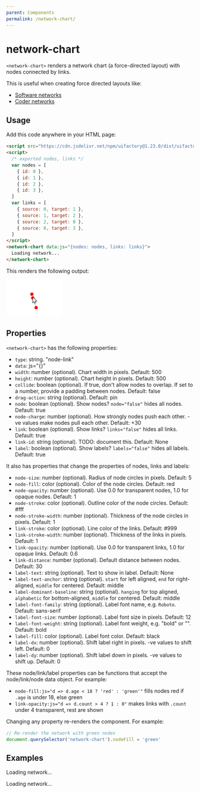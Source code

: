 ```yaml
---
parent: Components
permalink: /network-chart/
---
```


# network-chart

<!-- markdownlint-disable no-inline-html no-space-in-emphasis -->

`<network-chart>` renders a network chart (a force-directed layout) with nodes connected by links.

This is useful when creating force directed layouts like:

- [Software networks](https://gramener.com/software/)
- [Coder networks](https://gramener.com/codersearch/)

## Usage

Add this code anywhere in your HTML page:

```html
<script src="https://cdn.jsdelivr.net/npm/uifactory@1.23.0/dist/uifactory.min.js" import="@network-chart"></script>
<script>
  /* exported nodes, links */
  var nodes = [
    { id: 0 },
    { id: 1 },
    { id: 2 },
    { id: 3 },
  ]
  var links = [
    { source: 0, target: 1 },
    { source: 1, target: 2 },
    { source: 2, target: 0 },
    { source: 0, target: 3 },
  ]
</script>
<network-chart data:js="{nodes: nodes, links: links}">
  Loading network...
</network-chart>
```

This renders the following output:

![Network chart example](img/network-chart.gif)

## Properties

`<network-chart>` has the following properties:

- `type`: string. "node-link"
- `data`: js="{}"
- `width`: number (optional). Chart width in pixels. Default: 500
- `height`: number (optional). Chart height in pixels. Default: 500
- `collide`: boolean (optional). If true, don't allow nodes to overlap. If set to a number, provide a padding between nodes. Default: false
- `drag-action`: string (optional). Default: pin
- `node`: boolean (optional). Show nodes? `node="false"` hides all nodes. Default: true
- `node-charge`: number (optional). How strongly nodes push each other. -ve values make nodes pull each other. Default: +30
- `link`: boolean (optional). Show links? `links="false"` hides all links. Default: true
- `link-id`: string (optional). TODO: document this. Default: None
- `label`: boolean (optional). Show labels? `labels="false"` hides all labels. Default: true

It also has properties that change the properties of nodes, links and labels:

- `node-size`: number (optional). Radius of node circles in pixels. Default: 5
- `node-fill`: color (optional). Color of the node circles. Default: red
- `node-opacity`: number (optional). Use 0.0 for transparent nodes, 1.0 for opaque nodes. Default: 1
- `node-stroke`: color (optional). Outline color of the node circles. Default: #fff
- `node-stroke-width`: number (optional). Thickness of the node circles in pixels. Default: 1
- `link-stroke`: color (optional). Line color of the links. Default: #999
- `link-stroke-width`: number (optional). Thickness of the links in pixels. Default: 1
- `link-opacity`: number (optional). Use 0.0 for transparent links, 1.0 for opaque links. Default: 0.6
- `link-distance`: number (optional). Default distance between nodes. Default: 30
- `label-text`: string (optional). Text to show in label. Default: None
- `label-text-anchor`: string (optional). `start` for left aligned, `end` for right-aligned, `middle` for centered. Default: middle
- `label-dominant-baseline`: string (optional). `hanging` for top aligned, `alphabetic` for bottom-aligned,  `middle` for centered. Default: middle
- `label-font-family`: string (optional). Label font name, e.g. `Roboto`. Default: sans-serif
- `label-font-size`: number (optional). Label font size in pixels. Default: 12
- `label-font-weight`: string (optional). Label font weight, e.g. "bold" or "". Default: bold
- `label-fill`: color (optional). Label font color. Default: black
- `label-dx`: number (optional). Shift label right in pixels. -ve values to shift left. Default: 0
- `label-dy`: number (optional). Shift label down in pixels. -ve values to shift up. Default: 0

These node/link/label properties can be functions that accept the node/link/node data object. For example:

- `node-fill:js="d => d.age < 18 ? 'red' : 'green'"` fills nodes red if `.age` is under 18, else green
- `link-opacity:js="d => d.count > 4 ? 1 : 0"` makes links with `.count` under 4 transparent, rest are shown

Changing any property re-renders the component. For example:

```js
// Re-render the network with green nodes
document.querySelector('network-chart').nodeFill = 'green'
```

## Examples

<script src="../src/uifactory.js" import="@network-chart"></script>
<script>
  /* exported nodes, links */
  var book = {
    nodes: [{"id":"Myriel","group":1},{"id":"Napoleon","group":1},{"id":"Mlle.Baptistine","group":1},{"id":"Mme.Magloire","group":1},{"id":"CountessdeLo","group":1},{"id":"Geborand","group":1},{"id":"Champtercier","group":1},{"id":"Cravatte","group":1},{"id":"Count","group":1},{"id":"OldMan","group":1},{"id":"Labarre","group":2},{"id":"Valjean","group":2},{"id":"Marguerite","group":3},{"id":"Mme.deR","group":2},{"id":"Isabeau","group":2},{"id":"Gervais","group":2},{"id":"Tholomyes","group":3},{"id":"Listolier","group":3},{"id":"Fameuil","group":3},{"id":"Blacheville","group":3},{"id":"Favourite","group":3},{"id":"Dahlia","group":3},{"id":"Zephine","group":3},{"id":"Fantine","group":3},{"id":"Mme.Thenardier","group":4},{"id":"Thenardier","group":4},{"id":"Cosette","group":5},{"id":"Javert","group":4},{"id":"Fauchelevent","group":0},{"id":"Bamatabois","group":2},{"id":"Perpetue","group":3},{"id":"Simplice","group":2},{"id":"Scaufflaire","group":2},{"id":"Woman1","group":2},{"id":"Judge","group":2},{"id":"Champmathieu","group":2},{"id":"Brevet","group":2},{"id":"Chenildieu","group":2},{"id":"Cochepaille","group":2},{"id":"Pontmercy","group":4},{"id":"Boulatruelle","group":6},{"id":"Eponine","group":4},{"id":"Anzelma","group":4},{"id":"Woman2","group":5},{"id":"MotherInnocent","group":0},{"id":"Gribier","group":0},{"id":"Jondrette","group":7},{"id":"Mme.Burgon","group":7},{"id":"Gavroche","group":8},{"id":"Gillenormand","group":5},{"id":"Magnon","group":5},{"id":"Mlle.Gillenormand","group":5},{"id":"Mme.Pontmercy","group":5},{"id":"Mlle.Vaubois","group":5},{"id":"Lt.Gillenormand","group":5},{"id":"Marius","group":8},{"id":"BaronessT","group":5},{"id":"Mabeuf","group":8},{"id":"Enjolras","group":8},{"id":"Combeferre","group":8},{"id":"Prouvaire","group":8},{"id":"Feuilly","group":8},{"id":"Courfeyrac","group":8},{"id":"Bahorel","group":8},{"id":"Bossuet","group":8},{"id":"Joly","group":8},{"id":"Grantaire","group":8},{"id":"MotherPlutarch","group":9},{"id":"Gueulemer","group":4},{"id":"Babet","group":4},{"id":"Claquesous","group":4},{"id":"Montparnasse","group":4},{"id":"Toussaint","group":5},{"id":"Child1","group":10},{"id":"Child2","group":10},{"id":"Brujon","group":4},{"id":"Mme.Hucheloup","group":8}],
    links: [{"source":"Napoleon","target":"Myriel","value":1},{"source":"Mlle.Baptistine","target":"Myriel","value":8},{"source":"Mme.Magloire","target":"Myriel","value":10},{"source":"Mme.Magloire","target":"Mlle.Baptistine","value":6},{"source":"CountessdeLo","target":"Myriel","value":1},{"source":"Geborand","target":"Myriel","value":1},{"source":"Champtercier","target":"Myriel","value":1},{"source":"Cravatte","target":"Myriel","value":1},{"source":"Count","target":"Myriel","value":2},{"source":"OldMan","target":"Myriel","value":1},{"source":"Valjean","target":"Labarre","value":1},{"source":"Valjean","target":"Mme.Magloire","value":3},{"source":"Valjean","target":"Mlle.Baptistine","value":3},{"source":"Valjean","target":"Myriel","value":5},{"source":"Marguerite","target":"Valjean","value":1},{"source":"Mme.deR","target":"Valjean","value":1},{"source":"Isabeau","target":"Valjean","value":1},{"source":"Gervais","target":"Valjean","value":1},{"source":"Listolier","target":"Tholomyes","value":4},{"source":"Fameuil","target":"Tholomyes","value":4},{"source":"Fameuil","target":"Listolier","value":4},{"source":"Blacheville","target":"Tholomyes","value":4},{"source":"Blacheville","target":"Listolier","value":4},{"source":"Blacheville","target":"Fameuil","value":4},{"source":"Favourite","target":"Tholomyes","value":3},{"source":"Favourite","target":"Listolier","value":3},{"source":"Favourite","target":"Fameuil","value":3},{"source":"Favourite","target":"Blacheville","value":4},{"source":"Dahlia","target":"Tholomyes","value":3},{"source":"Dahlia","target":"Listolier","value":3},{"source":"Dahlia","target":"Fameuil","value":3},{"source":"Dahlia","target":"Blacheville","value":3},{"source":"Dahlia","target":"Favourite","value":5},{"source":"Zephine","target":"Tholomyes","value":3},{"source":"Zephine","target":"Listolier","value":3},{"source":"Zephine","target":"Fameuil","value":3},{"source":"Zephine","target":"Blacheville","value":3},{"source":"Zephine","target":"Favourite","value":4},{"source":"Zephine","target":"Dahlia","value":4},{"source":"Fantine","target":"Tholomyes","value":3},{"source":"Fantine","target":"Listolier","value":3},{"source":"Fantine","target":"Fameuil","value":3},{"source":"Fantine","target":"Blacheville","value":3},{"source":"Fantine","target":"Favourite","value":4},{"source":"Fantine","target":"Dahlia","value":4},{"source":"Fantine","target":"Zephine","value":4},{"source":"Fantine","target":"Marguerite","value":2},{"source":"Fantine","target":"Valjean","value":9},{"source":"Mme.Thenardier","target":"Fantine","value":2},{"source":"Mme.Thenardier","target":"Valjean","value":7},{"source":"Thenardier","target":"Mme.Thenardier","value":13},{"source":"Thenardier","target":"Fantine","value":1},{"source":"Thenardier","target":"Valjean","value":12},{"source":"Cosette","target":"Mme.Thenardier","value":4},{"source":"Cosette","target":"Valjean","value":31},{"source":"Cosette","target":"Tholomyes","value":1},{"source":"Cosette","target":"Thenardier","value":1},{"source":"Javert","target":"Valjean","value":17},{"source":"Javert","target":"Fantine","value":5},{"source":"Javert","target":"Thenardier","value":5},{"source":"Javert","target":"Mme.Thenardier","value":1},{"source":"Javert","target":"Cosette","value":1},{"source":"Fauchelevent","target":"Valjean","value":8},{"source":"Fauchelevent","target":"Javert","value":1},{"source":"Bamatabois","target":"Fantine","value":1},{"source":"Bamatabois","target":"Javert","value":1},{"source":"Bamatabois","target":"Valjean","value":2},{"source":"Perpetue","target":"Fantine","value":1},{"source":"Simplice","target":"Perpetue","value":2},{"source":"Simplice","target":"Valjean","value":3},{"source":"Simplice","target":"Fantine","value":2},{"source":"Simplice","target":"Javert","value":1},{"source":"Scaufflaire","target":"Valjean","value":1},{"source":"Woman1","target":"Valjean","value":2},{"source":"Woman1","target":"Javert","value":1},{"source":"Judge","target":"Valjean","value":3},{"source":"Judge","target":"Bamatabois","value":2},{"source":"Champmathieu","target":"Valjean","value":3},{"source":"Champmathieu","target":"Judge","value":3},{"source":"Champmathieu","target":"Bamatabois","value":2},{"source":"Brevet","target":"Judge","value":2},{"source":"Brevet","target":"Champmathieu","value":2},{"source":"Brevet","target":"Valjean","value":2},{"source":"Brevet","target":"Bamatabois","value":1},{"source":"Chenildieu","target":"Judge","value":2},{"source":"Chenildieu","target":"Champmathieu","value":2},{"source":"Chenildieu","target":"Brevet","value":2},{"source":"Chenildieu","target":"Valjean","value":2},{"source":"Chenildieu","target":"Bamatabois","value":1},{"source":"Cochepaille","target":"Judge","value":2},{"source":"Cochepaille","target":"Champmathieu","value":2},{"source":"Cochepaille","target":"Brevet","value":2},{"source":"Cochepaille","target":"Chenildieu","value":2},{"source":"Cochepaille","target":"Valjean","value":2},{"source":"Cochepaille","target":"Bamatabois","value":1},{"source":"Pontmercy","target":"Thenardier","value":1},{"source":"Boulatruelle","target":"Thenardier","value":1},{"source":"Eponine","target":"Mme.Thenardier","value":2},{"source":"Eponine","target":"Thenardier","value":3},{"source":"Anzelma","target":"Eponine","value":2},{"source":"Anzelma","target":"Thenardier","value":2},{"source":"Anzelma","target":"Mme.Thenardier","value":1},{"source":"Woman2","target":"Valjean","value":3},{"source":"Woman2","target":"Cosette","value":1},{"source":"Woman2","target":"Javert","value":1},{"source":"MotherInnocent","target":"Fauchelevent","value":3},{"source":"MotherInnocent","target":"Valjean","value":1},{"source":"Gribier","target":"Fauchelevent","value":2},{"source":"Mme.Burgon","target":"Jondrette","value":1},{"source":"Gavroche","target":"Mme.Burgon","value":2},{"source":"Gavroche","target":"Thenardier","value":1},{"source":"Gavroche","target":"Javert","value":1},{"source":"Gavroche","target":"Valjean","value":1},{"source":"Gillenormand","target":"Cosette","value":3},{"source":"Gillenormand","target":"Valjean","value":2},{"source":"Magnon","target":"Gillenormand","value":1},{"source":"Magnon","target":"Mme.Thenardier","value":1},{"source":"Mlle.Gillenormand","target":"Gillenormand","value":9},{"source":"Mlle.Gillenormand","target":"Cosette","value":2},{"source":"Mlle.Gillenormand","target":"Valjean","value":2},{"source":"Mme.Pontmercy","target":"Mlle.Gillenormand","value":1},{"source":"Mme.Pontmercy","target":"Pontmercy","value":1},{"source":"Mlle.Vaubois","target":"Mlle.Gillenormand","value":1},{"source":"Lt.Gillenormand","target":"Mlle.Gillenormand","value":2},{"source":"Lt.Gillenormand","target":"Gillenormand","value":1},{"source":"Lt.Gillenormand","target":"Cosette","value":1},{"source":"Marius","target":"Mlle.Gillenormand","value":6},{"source":"Marius","target":"Gillenormand","value":12},{"source":"Marius","target":"Pontmercy","value":1},{"source":"Marius","target":"Lt.Gillenormand","value":1},{"source":"Marius","target":"Cosette","value":21},{"source":"Marius","target":"Valjean","value":19},{"source":"Marius","target":"Tholomyes","value":1},{"source":"Marius","target":"Thenardier","value":2},{"source":"Marius","target":"Eponine","value":5},{"source":"Marius","target":"Gavroche","value":4},{"source":"BaronessT","target":"Gillenormand","value":1},{"source":"BaronessT","target":"Marius","value":1},{"source":"Mabeuf","target":"Marius","value":1},{"source":"Mabeuf","target":"Eponine","value":1},{"source":"Mabeuf","target":"Gavroche","value":1},{"source":"Enjolras","target":"Marius","value":7},{"source":"Enjolras","target":"Gavroche","value":7},{"source":"Enjolras","target":"Javert","value":6},{"source":"Enjolras","target":"Mabeuf","value":1},{"source":"Enjolras","target":"Valjean","value":4},{"source":"Combeferre","target":"Enjolras","value":15},{"source":"Combeferre","target":"Marius","value":5},{"source":"Combeferre","target":"Gavroche","value":6},{"source":"Combeferre","target":"Mabeuf","value":2},{"source":"Prouvaire","target":"Gavroche","value":1},{"source":"Prouvaire","target":"Enjolras","value":4},{"source":"Prouvaire","target":"Combeferre","value":2},{"source":"Feuilly","target":"Gavroche","value":2},{"source":"Feuilly","target":"Enjolras","value":6},{"source":"Feuilly","target":"Prouvaire","value":2},{"source":"Feuilly","target":"Combeferre","value":5},{"source":"Feuilly","target":"Mabeuf","value":1},{"source":"Feuilly","target":"Marius","value":1},{"source":"Courfeyrac","target":"Marius","value":9},{"source":"Courfeyrac","target":"Enjolras","value":17},{"source":"Courfeyrac","target":"Combeferre","value":13},{"source":"Courfeyrac","target":"Gavroche","value":7},{"source":"Courfeyrac","target":"Mabeuf","value":2},{"source":"Courfeyrac","target":"Eponine","value":1},{"source":"Courfeyrac","target":"Feuilly","value":6},{"source":"Courfeyrac","target":"Prouvaire","value":3},{"source":"Bahorel","target":"Combeferre","value":5},{"source":"Bahorel","target":"Gavroche","value":5},{"source":"Bahorel","target":"Courfeyrac","value":6},{"source":"Bahorel","target":"Mabeuf","value":2},{"source":"Bahorel","target":"Enjolras","value":4},{"source":"Bahorel","target":"Feuilly","value":3},{"source":"Bahorel","target":"Prouvaire","value":2},{"source":"Bahorel","target":"Marius","value":1},{"source":"Bossuet","target":"Marius","value":5},{"source":"Bossuet","target":"Courfeyrac","value":12},{"source":"Bossuet","target":"Gavroche","value":5},{"source":"Bossuet","target":"Bahorel","value":4},{"source":"Bossuet","target":"Enjolras","value":10},{"source":"Bossuet","target":"Feuilly","value":6},{"source":"Bossuet","target":"Prouvaire","value":2},{"source":"Bossuet","target":"Combeferre","value":9},{"source":"Bossuet","target":"Mabeuf","value":1},{"source":"Bossuet","target":"Valjean","value":1},{"source":"Joly","target":"Bahorel","value":5},{"source":"Joly","target":"Bossuet","value":7},{"source":"Joly","target":"Gavroche","value":3},{"source":"Joly","target":"Courfeyrac","value":5},{"source":"Joly","target":"Enjolras","value":5},{"source":"Joly","target":"Feuilly","value":5},{"source":"Joly","target":"Prouvaire","value":2},{"source":"Joly","target":"Combeferre","value":5},{"source":"Joly","target":"Mabeuf","value":1},{"source":"Joly","target":"Marius","value":2},{"source":"Grantaire","target":"Bossuet","value":3},{"source":"Grantaire","target":"Enjolras","value":3},{"source":"Grantaire","target":"Combeferre","value":1},{"source":"Grantaire","target":"Courfeyrac","value":2},{"source":"Grantaire","target":"Joly","value":2},{"source":"Grantaire","target":"Gavroche","value":1},{"source":"Grantaire","target":"Bahorel","value":1},{"source":"Grantaire","target":"Feuilly","value":1},{"source":"Grantaire","target":"Prouvaire","value":1},{"source":"MotherPlutarch","target":"Mabeuf","value":3},{"source":"Gueulemer","target":"Thenardier","value":5},{"source":"Gueulemer","target":"Valjean","value":1},{"source":"Gueulemer","target":"Mme.Thenardier","value":1},{"source":"Gueulemer","target":"Javert","value":1},{"source":"Gueulemer","target":"Gavroche","value":1},{"source":"Gueulemer","target":"Eponine","value":1},{"source":"Babet","target":"Thenardier","value":6},{"source":"Babet","target":"Gueulemer","value":6},{"source":"Babet","target":"Valjean","value":1},{"source":"Babet","target":"Mme.Thenardier","value":1},{"source":"Babet","target":"Javert","value":2},{"source":"Babet","target":"Gavroche","value":1},{"source":"Babet","target":"Eponine","value":1},{"source":"Claquesous","target":"Thenardier","value":4},{"source":"Claquesous","target":"Babet","value":4},{"source":"Claquesous","target":"Gueulemer","value":4},{"source":"Claquesous","target":"Valjean","value":1},{"source":"Claquesous","target":"Mme.Thenardier","value":1},{"source":"Claquesous","target":"Javert","value":1},{"source":"Claquesous","target":"Eponine","value":1},{"source":"Claquesous","target":"Enjolras","value":1},{"source":"Montparnasse","target":"Javert","value":1},{"source":"Montparnasse","target":"Babet","value":2},{"source":"Montparnasse","target":"Gueulemer","value":2},{"source":"Montparnasse","target":"Claquesous","value":2},{"source":"Montparnasse","target":"Valjean","value":1},{"source":"Montparnasse","target":"Gavroche","value":1},{"source":"Montparnasse","target":"Eponine","value":1},{"source":"Montparnasse","target":"Thenardier","value":1},{"source":"Toussaint","target":"Cosette","value":2},{"source":"Toussaint","target":"Javert","value":1},{"source":"Toussaint","target":"Valjean","value":1},{"source":"Child1","target":"Gavroche","value":2},{"source":"Child2","target":"Gavroche","value":2},{"source":"Child2","target":"Child1","value":3},{"source":"Brujon","target":"Babet","value":3},{"source":"Brujon","target":"Gueulemer","value":3},{"source":"Brujon","target":"Thenardier","value":3},{"source":"Brujon","target":"Gavroche","value":1},{"source":"Brujon","target":"Eponine","value":1},{"source":"Brujon","target":"Claquesous","value":1},{"source":"Brujon","target":"Montparnasse","value":1},{"source":"Mme.Hucheloup","target":"Bossuet","value":1},{"source":"Mme.Hucheloup","target":"Joly","value":1},{"source":"Mme.Hucheloup","target":"Grantaire","value":1},{"source":"Mme.Hucheloup","target":"Bahorel","value":1},{"source":"Mme.Hucheloup","target":"Courfeyrac","value":1},{"source":"Mme.Hucheloup","target":"Gavroche","value":1},{"source":"Mme.Hucheloup","target":"Enjolras","value":1}]
  }
</script>
<style>
.pinned { stroke-width: 3px; stroke: black; }
</style>
<network-chart
    data:js="book"
    link-id="id"
    node-charge="-100"
    drag-action="pin"
    label-text:js="d => d.id"
    label-dy="d => d.group / 2 + 15"
    type="node-link"
    collide:number="10"
    node-size:js="d => d.group * 2"
    node-fill:js="d => d.group < 6 ? 'red' : 'orange'"
    node-stroke:js="d => d.group < 3 ? 'black' : 'white'"
    link-opacity="0.6">
  Loading network...
</network-chart>

<script src="https://cdn.jsdelivr.net/npm/uifactory@1.23.0•/dist/uifactory.min.js" import="@network-chart"></script>
<script>
  /* exported nodes, links */
  var nodes = [
    { id: 0 },
    { id: 1 },
    { id: 2 },
    { id: 3 },
  ]
  var links = [
    { source: 0, target: 1 },
    { source: 1, target: 2 },
    { source: 2, target: 0 },
    { source: 0, target: 3 },
  ]
</script>
<network-chart data:js="{nodes: nodes, links: links}">
  Loading network...
</network-chart>
